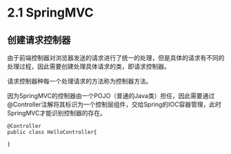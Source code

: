 # 2.1 SpringMVC

## 创建请求控制器

由于前端控制器对浏览器发送的请求进行了统一的处理，但是具体的请求有不同的处理过程，因此需要创建处理具体请求的类，即请求控制器。

请求控制器种每一个处理请求的方法称为控制器方法。

因为SpringMVC的控制器由一个POJO（普通的Java类）担任，因此需要通过@Controller注解将其标识为一个控制层组件，交给Spring的IOC容器管理，此时SpringMVC才能识别控制器的存在。

```
@Controller
public class HelloController{

}
```

